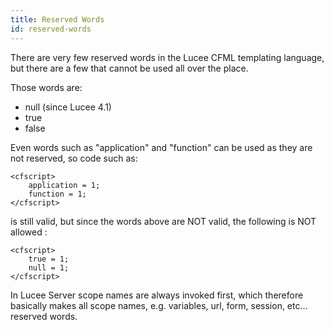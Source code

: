 ```yaml
---
title: Reserved Words
id: reserved-words
---
```


There are very few reserved words in the Lucee CFML templating language, but there are a few that cannot be used all over the place.

Those words are:

* null (since Lucee 4.1)
* true
* false

Even words such as "application" and "function" can be used as they are not reserved, so code such as:

```lucee
<cfscript>
	application = 1;
	function = 1;
</cfscript>
```
is still valid, but since the words above are NOT valid, the following is NOT allowed :

```lucee
<cfscript>
	true = 1;
	null = 1;
</cfscript>
```

In Lucee Server scope names are always invoked first, which therefore basically makes all scope names, e.g. variables, url, form, session, etc... reserved words.
